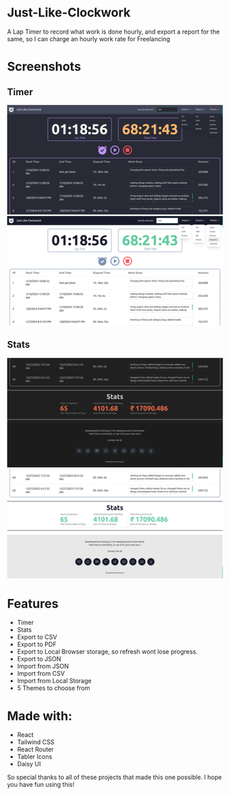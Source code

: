 # Just-Like-Clockwork
A Lap Timer to record what work is done hourly, and export a report for the same, so I can charge an hourly work rate for Freelancing

# Screenshots

## Timer
![](./screenshots/1.png)
![](./screenshots/2.png)

## Stats
![](./screenshots/4.png)
![](./screenshots/3.png)

# Features
- Timer
- Stats
- Export to CSV
- Export to PDF
- Export to Local Browser storage, so refresh wont lose progress. 
- Export to JSON
- Import from JSON
- Import from CSV
- Import from Local Storage
- 5 Themes to choose from 


# Made with: 
- React
- Tailwind CSS
- React Router
- Tabler Icons
- Daisy UI

So special thanks to all of these projects that made this one possible. I hope you have fun using this!